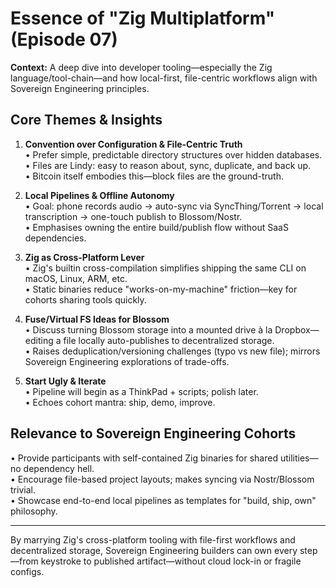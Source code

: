 # Essence of "Zig Multiplatform" (Episode 07)

**Context:** A deep dive into developer tooling—especially the Zig language/tool-chain—and how local-first, file-centric workflows align with Sovereign Engineering principles.

## Core Themes & Insights

1. **Convention over Configuration & File-Centric Truth**  
   • Prefer simple, predictable directory structures over hidden databases.  
   • Files are Lindy: easy to reason about, sync, duplicate, and back up.  
   • Bitcoin itself embodies this—block files are the ground-truth.

2. **Local Pipelines & Offline Autonomy**  
   • Goal: phone records audio → auto-sync via SyncThing/Torrent → local transcription → one-touch publish to Blossom/Nostr.  
   • Emphasises owning the entire build/publish flow without SaaS dependencies.

3. **Zig as Cross-Platform Lever**  
   • Zig's builtin cross-compilation simplifies shipping the same CLI on macOS, Linux, ARM, etc.  
   • Static binaries reduce "works-on-my-machine" friction—key for cohorts sharing tools quickly.

4. **Fuse/Virtual FS Ideas for Blossom**  
   • Discuss turning Blossom storage into a mounted drive à la Dropbox—editing a file locally auto-publishes to decentralized storage.  
   • Raises deduplication/versioning challenges (typo vs new file); mirrors Sovereign Engineering explorations of trade-offs.

5. **Start Ugly & Iterate**  
   • Pipeline will begin as a ThinkPad + scripts; polish later.  
   • Echoes cohort mantra: ship, demo, improve.

## Relevance to Sovereign Engineering Cohorts

• Provide participants with self-contained Zig binaries for shared utilities—no dependency hell.  
• Encourage file-based project layouts; makes syncing via Nostr/Blossom trivial.  
• Showcase end-to-end local pipelines as templates for "build, ship, own" philosophy.

---

By marrying Zig's cross-platform tooling with file-first workflows and decentralized storage, Sovereign Engineering builders can own every step—from keystroke to published artifact—without cloud lock-in or fragile configs.
